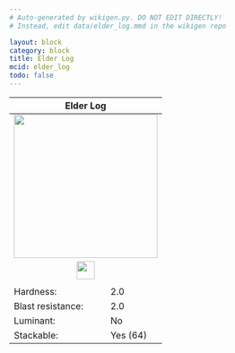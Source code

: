 ```yaml
---
# Auto-generated by wikigen.py. DO NOT EDIT DIRECTLY!
# Instead, edit data/elder_log.mmd in the wikigen repo

layout: block
category: block
title: Elder Log
mcid: elder_log
todo: false
---
```


<table class="block-info"><thead><tr>
<th colspan=2>Elder Log</th>
</tr></thead><tbody><tr>
<tr><td colspan=2 style="text-align:center"><img src="/allotment/img/textures/allotment/elder_log.png" width="256" height="256" alt="" class="preview-icon"></td></tr>
<tr><td colspan=2 style="text-align:center"><img src="/allotment/img/inventory_textures/allotment/elder_log.png" width="32" height="32" alt="" class="inventory-icon"></td></tr>
<tr><td colspan=2 style="text-align:center"><span class="tool-info tool-axe tool-level-0" title="Breaks faster with an Axe"></span></td></tr>
<tr><td>Hardness:</td><td>2.0</td></tr>
<tr><td>Blast resistance:</td><td>2.0</td></tr>
<tr><td>Luminant:</td><td>No</td></tr>
<tr><td>Stackable:</td><td>Yes (64)</td></tr>
</tr></tbody></table>

